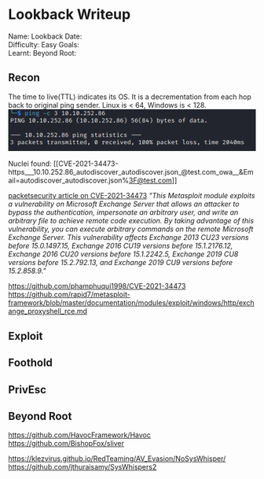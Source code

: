 # Lookback Writeup

Name: Lookback
Date:  
Difficulty:  Easy
Goals:  
Learnt:
Beyond Root:


## Recon

The time to live(TTL) indicates its OS. It is a decrementation from each hop back to original ping sender. Linux is < 64, Windows is < 128.
![ping](Screenshots/ping.png)

Nuclei found:
[[CVE-2021-34473-https___10.10.252.86_autodiscover_autodiscover.json_@test.com_owa__&Email=autodiscover_autodiscover.json%3F@test.com]]

[packetsecurity article on CVE-2021-34473](https://packetstormsecurity.com/files/cve/CVE-2021-34473) *"This Metasploit module exploits a vulnerability on Microsoft Exchange Server that allows an attacker to bypass the authentication, impersonate an arbitrary user, and write an arbitrary file to achieve remote code execution. By taking advantage of this vulnerability, you can execute arbitrary commands on the remote Microsoft Exchange Server. This vulnerability affects Exchange 2013 CU23 versions before 15.0.1497.15, Exchange 2016 CU19 versions before 15.1.2176.12, Exchange 2016 CU20 versions before 15.1.2242.5, Exchange 2019 CU8 versions before 15.2.792.13, and Exchange 2019 CU9 versions before 15.2.858.9."*

https://github.com/phamphuqui1998/CVE-2021-34473
https://github.com/rapid7/metasploit-framework/blob/master/documentation/modules/exploit/windows/http/exchange_proxyshell_rce.md



## Exploit

## Foothold

## PrivEsc

## Beyond Root

https://github.com/HavocFramework/Havoc
https://github.com/BishopFox/sliver

https://klezvirus.github.io/RedTeaming/AV_Evasion/NoSysWhisper/
https://github.com/jthuraisamy/SysWhispers2
